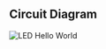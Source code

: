 ## Circuit Diagram

![LED Hello World](https://user-images.githubusercontent.com/69109482/193514125-3660d05e-14fa-4346-a7d8-54e8b3007c4b.png)
